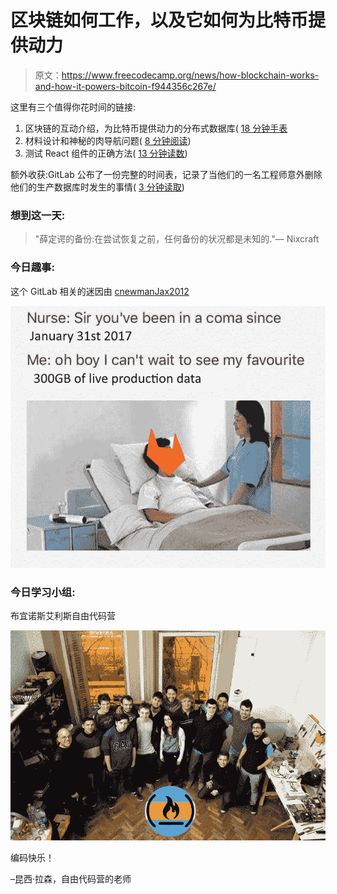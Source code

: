 # 区块链如何工作，以及它如何为比特币提供动力

> 原文：<https://www.freecodecamp.org/news/how-blockchain-works-and-how-it-powers-bitcoin-f944356c267e/>

这里有三个值得你花时间的链接:

1.  区块链的互动介绍，为比特币提供动力的分布式数据库( [18 分钟手表](http://bit.ly/2kzvjSc)
2.  材料设计和神秘的肉导航问题( [8 分钟阅读](http://bit.ly/2kjl59S))
3.  测试 React 组件的正确方法( [13 分钟读数](http://bit.ly/2jUCgLy))

额外收获:GitLab 公布了一份完整的时间表，记录了当他们的一名工程师意外删除他们的生产数据库时发生的事情( [3 分钟读取](http://bit.ly/2jIS88Y))

### 想到这一天:

> "薛定谔的备份:在尝试恢复之前，任何备份的状况都是未知的."— Nixcraft

### 今日趣事:

这个 GitLab 相关的迷因由 [cnewmanJax2012](http://bit.ly/2jN9MDv)

![mphz2RdeOzZmBim-dY3fe-uxTUKeZHur3G4z](img/351ddb4b6290ce68ac57fe6c26093783.png)

### 今日学习小组:

布宜诺斯艾利斯自由代码营

![TXehdaophW5NdAa2nvUuAWFUscZoonTSiHtK](img/ea1cfcff543daab306aea560d1560867.png)

编码快乐！

–昆西·拉森，自由代码营的老师